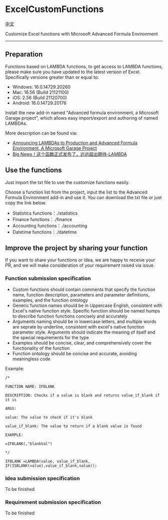# ExcelCustomFunctions
[中文](./README-CN.md)

Customize Excel functions with Microsoft Advanced Formula Environment

---

## Preparation

Functions based on LAMBDA functions, to get access to LAMBDA functions, please make sure you have updated to the latest version of Excel. Specifically versions greater than or equal to:
 - Windows: 16.0.14729.20260
 - Mac: 16.56 (Build 21121100)
 - iOS: 2.56 (Build 21120700)
 - Android: 16.0.14729.20176

Install the new add-in named "Advanced formula environment, a Microsoft Garage project", which allows easy import/export and authoring of named LAMBDAs.

More description can be found via:
 - [Announcing LAMBDAs to Production and Advanced Formula Environment, A Microsoft Garage Project
](https://techcommunity.microsoft.com/t5/excel-blog/announcing-lambdas-to-production-and-advanced-formula/ba-p/3073293) 
 - [Big News！这个函数正式发布了，远远超出期待-LAMBDA](https://mp.weixin.qq.com/s/j3C7MQodnt9KbROWos4fkw)

## Use the functions

Just import the txt file to use the customize functions easily.

Choose a function list from the project, input the list to the Advanced Formula Environment add-in and use it. You can download the txt file or just copy the link below.

- Statistics functions：./statistics
- Finance functions：./finance
- Accounting functions：./accounting
- Datetime functions：./datetime

## Improve the project by sharing your function

If you want to share your functions or idea, we are happy to receive your PR, and we will make consideration of your requirement raised via issue.

### Function submission specification
- Custom functions should contain comments that specify the function name, function description,  parameters and parameter definitions, examples, and the function ontology
- Generic function names should be in Uppercase English, consistent with Excel's native function style. Specific function should be named humps to describe function functions concisely and accurately
- Arguments naming should be in lowercase letters, and multiple words are seprate by underline, consistent with excel's native function parameter style. Arguments should indicate the meaning of itself and the special requirements for the type
- Examples should be concise, clear, and comprehensively cover the functionality of the function
- Function ontology should be concise and accurate, avoiding meaningless code

Example:
```
/*

FUNCTION NAME: IFBLANK

DESCRIPTION: Checks if a value is blank and returns value_if_blank if it is

ARGS:

value: The value to check if it's blank

value_if_blank: The value to return if a blank value is found

EXAMPLE:

=IFBLANK(,"blankVal")

*/

IFBLANK =LAMBDA(value, value_if_blank, IF(ISBLANK(value),value_if_blank,value));
```

### Idea submission specification

To be finished

### Requirement submission specification

To be finished
